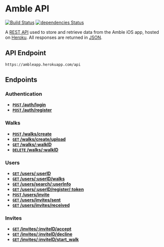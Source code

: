 # Amble API

[![Build Status](https://travis-ci.org/jonomuller/Amble-API.svg?branch=master)](https://travis-ci.org/jonomuller/Amble-API)
[![dependencies Status](https://david-dm.org/jonomuller/Amble-API/status.svg)](https://david-dm.org/jonomuller/Amble-API)

A [REST API](https://en.wikipedia.org/wiki/Representational_state_transfer) used to store and retrieve data from the Amble iOS app, hosted on [Heroku](https://www.heroku.com). All responses are returned in [JSON](http://www.json.org).

## API Endpoint

```
https://ambleapp.herokuapp.com/api
```

## Endpoints

### Authentication

- **[<code>POST</code> /auth/login](https://github.com/jonomuller/Amble-API/blob/master/documentation/auth/login.md)**
- **[<code>POST</code> /auth/register](https://github.com/jonomuller/Amble-API/blob/master/documentation/auth/register.md)**

### Walks

- **[<code>POST</code> /walks/create](https://github.com/jonomuller/Amble-API/blob/master/documentation/walks/create.md)**
- **[<code>GET</code> /walks/create/upload](https://github.com/jonomuller/Amble-API/blob/master/documentation/walks/get_aws_url.md)**
- **[<code>GET</code> /walks/:walkID](https://github.com/jonomuller/Amble-API/blob/master/documentation/walks/get_walk.md)**
- **[<code>DELETE</code> /walks/:walkID](https://github.com/jonomuller/Amble-API/blob/master/documentation/walks/delete_walk.md)**

### Users

- **[<code>GET</code> /users/:userID](https://github.com/jonomuller/Amble-API/blob/master/documentation/users/get_info.md)**
- **[<code>GET</code> /users/:userID/walks](https://github.com/jonomuller/Amble-API/blob/master/documentation/users/get_walks.md)**
- **[<code>GET</code> /users/search/:userInfo](https://github.com/jonomuller/Amble-API/blob/master/documentation/users/search.md)**
- **[<code>GET</code> /users/:userID/register/:token](https://github.com/jonomuller/Amble-API/blob/master/documentation/users/register_token.md)**
- **[<code>POST</code> /users/invite](https://github.com/jonomuller/Amble-API/blob/master/documentation/users/invite.md)**
- **[<code>GET</code> /users/invites/sent](https://github.com/jonomuller/Amble-API/blob/master/documentation/users/get_sent_invites.md)**
- **[<code>GET</code> /users/invites/received](https://github.com/jonomuller/Amble-API/blob/master/documentation/users/get_received_invites.md)**

### Invites

- **[<code>GET</code> /invites/:inviteID/accept](https://github.com/jonomuller/Amble-API/blob/master/documentation/invites/accept.md)**
- **[<code>GET</code> /invites/:inviteID/decline](https://github.com/jonomuller/Amble-API/blob/master/documentation/invites/decline.md)**
- **[<code>GET</code> /invites/:inviteID/start_walk](https://github.com/jonomuller/Amble-API/blob/master/documentation/invites/start_walk.md)**